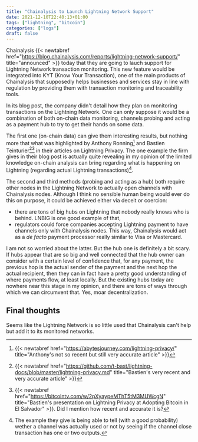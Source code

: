 ```yaml
---
title: "Chainalysis to Launch Lightning Network Support"
date: 2021-12-10T22:40:13+01:00
tags: ["lightning", "bitcoin"]
categories: ["logs"]
draft: false
---
```


Chainalysis {{< newtabref  href="https://blog.chainalysis.com/reports/lightning-network-support/" title="announced" >}}  today that they are going to lauch support for Lightning Network transaction monitoring. This new feature would be integrated into KYT (Know Your Transaction), one of the main products of Chainalysis that supposedly helps businesses and services stay in line with regulation by providing them with transaction monitoring and traceability tools.

In its blog post, the company didn't detail how they plan on monitoring transactions on the Lightning Network. One can only suppose it would be a combination of both on-chain data monitoring, channels probing and acting as a payment hub to try to get their hands on some data. 

The first one (on-chain data) can give them interesting results, but nothing more that what was highlighted by Anthony Ronning[^1] and Bastien Teinturier[^2][^3] in their articles on Lightning Privacy. The one example the firm gives in their blog post is actually quite revealing in my opinion of the limited knowledge on-chain analysis can bring regarding what is happening on Lightning (regarding actual Lightning transactions)[^4].

The second and third methods (probing and acting as a hub) both require other nodes in the Lightning Network to actually open channels with Chainalysis nodes. Although I think no sensible human being would ever do this on purpose, it could be achieved either via deceit or coercion:
- there are tons of big hubs on Lightning that nobody really knows who is behind. LNBIG is one good example of that,
- regulators could force companies accepting Lightning payment to have channels only with Chainalysis nodes. This way, Chainalysis would act as a *de facto* payment processor really similar to Visa or Mastercard.

I am not so worried about the latter. But the hub one is definitely a bit scary. If hubs appear that are so big and well connected that the hub owner can consider with a certain level of confidence that, for any payment, the previous hop is the actual sender of the payment and the next hop the actual recipient, then they can in fact have a pretty good understanding of where payments flow, at least locally. But the existing hubs today are nowhere near this stage in my opinion, and there are tons of ways through which we can circumvent that. Yes, moar decentralization.

## Final thoughts

Seems like the Lightning Network is so little used that Chainalysis can't help but add it to its monitored networks.

[^1]: {{< newtabref  href="https://abytesjourney.com/lightning-privacy/" title="Anthony's not so recent but still very accurate article" >}} 

[^2]: {{< newtabref  href="https://github.com/t-bast/lightning-docs/blob/master/lightning-privacy.md" title="Bastien's very recent and very accurate article" >}} 

[^3]: {{< newtabref  href="https://bitcointv.com/w/2pXyaypeMThT5tM3MUWcgN" title="Bastien's presentation on Lightning Privacy at Adopting Bitcoin in El Salvador" >}}. Did I mention how recent and accurate it is? 

[^4]: The example they give is being able to tell (with a good probability) wether a channel was actually used or not by seeing if the channel close transaction has one or two outputs.
